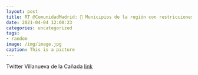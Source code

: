 ```yaml
---
layout: post
title: RT @ComunidadMadrid: 🔴 Municipios de la región con restricciones frente al COVID-19:📌Chapinería📌La Cabrera📌Moralzarzal📌Nava...
date: 2021-04-04 12:00:23
categories: uncategorized
tags:
- random
image: /img/image.jpg
caption: This is a picture
---
```

Twitter Villanueva de la Cañada [link](https://twitter.com/AytoVDLCanada/status/1378289776890146817)
